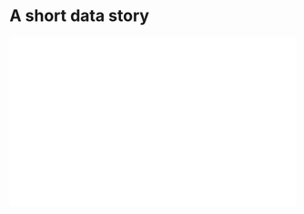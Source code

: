 # A short data story

<div class="bokeh-container">
    <iframe 
        src="{{ site.baseurl }}/assets/plots/crime_plot_interactive.html"
        width="100%"
        height="{{ include.height | default: '600px' }}"
        frameborder="0" 
        scrolling="no"
        style="display: block; margin: 0; padding: 0;">
    </iframe>
</div>

<div class="bokeh-container">
    <iframe 
        src="{{ site.baseurl }}/assets/plots/SF_Prostitution_Animated_Heatmap_v2.html"
        width="100%"
        height="{{ include.height | default: '600px' }}"
        frameborder="0" 
        scrolling="no"
        style="display: block; margin: 0; padding: 0;">
    </iframe>
</div>